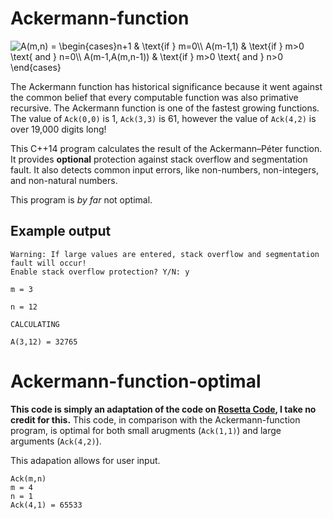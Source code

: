 # Ackermann-function

![`A(m,n) = \begin{cases}n+1 & \text{if } m=0\\ A(m-1,1) & \text{if } m>0 \text{ and } n=0\\ A(m-1,A(m,n-1)) & \text{if } m>0 \text{ and } n>0 \end{cases}`](../equations/Ackermann-Péter-function.png)

The Ackermann function has historical significance because it went against the common belief that every computable function was also primative recursive. The Ackermann function is one of the fastest growing functions. The value of `Ack(0,0)` is 1, `Ack(3,3)` is 61, however the value of `Ack(4,2)` is over 19,000 digits long!

This C++14 program calculates the result of the Ackermann–Péter function. It provides **optional** protection against stack overflow and segmentation fault. It also detects common input errors, like non-numbers, non-integers, and non-natural numbers.

This program is *by far* not optimal.

## Example output

	Warning: If large values are entered, stack overflow and segmentation fault will occur!
	Enable stack overflow protection? Y/N: y

	m = 3

	n = 12

	CALCULATING

	A(3,12) = 32765

# Ackermann-function-optimal

**This code is simply an adaptation of the code on [Rosetta Code](https://rosettacode.org/wiki/Ackermann_function#Efficient_version), I take no credit for this.** This code, in comparison with the Ackermann-function program, is optimal for both small arugments (`Ack(1,1)`) and large arguments (`Ack(4,2)`).

This adapation allows for user input.

	Ack(m,n)
	m = 4
	n = 1
	Ack(4,1) = 65533
